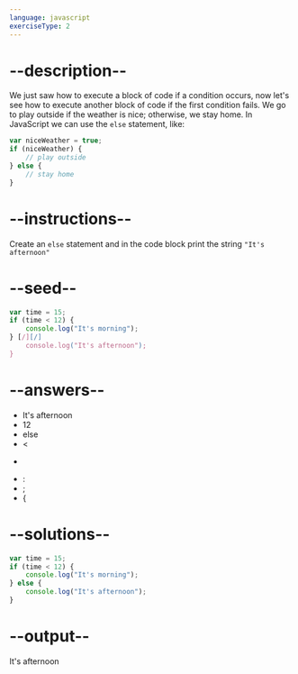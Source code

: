```yaml
---
language: javascript
exerciseType: 2
---
```


# --description--

We just saw how to execute a block of code if a condition occurs, now let's see how to execute another block of code if the first condition fails.
We go to play outside if the weather is nice; otherwise, we stay home.
In JavaScript we can use the `else` statement, like:
```javascript
var niceWeather = true;
if (niceWeather) {
	// play outside
} else {
	// stay home
}
```

# --instructions--

Create an `else` statement and in the code block print the string `"It's afternoon"`

# --seed--

```javascript
var time = 15;
if (time < 12) {
    console.log("It's morning");
} [/][/]
    console.log("It's afternoon");
}
```

# --answers--

- It's afternoon
- 12
- else
-  < 
-  > 
- :
- ;
-  {

# --solutions--

```javascript
var time = 15;
if (time < 12) {
    console.log("It's morning");
} else {
    console.log("It's afternoon");
}
```

# --output--

It's afternoon
